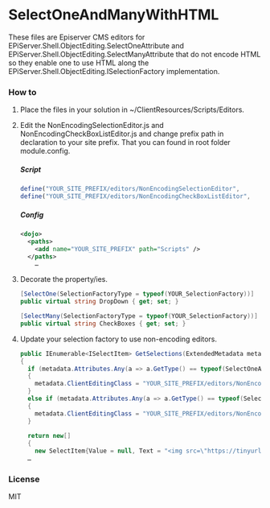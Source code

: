 # SelectOneAndManyWithHTML
These files are Episerver CMS editors for EPiServer.Shell.ObjectEditing.SelectOneAttribute and EPiServer.Shell.ObjectEditing.SelectManyAttribute that do not encode HTML so they enable one to use HTML along the EPiServer.Shell.ObjectEditing.ISelectionFactory implementation.

### How to

1. Place the files in your solution in ~/ClientResources/Scripts/Editors.
2. Edit the NonEncodingSelectionEditor.js and NonEncodingCheckBoxListEditor.js and change prefix path in declaration to your site prefix. That you can found in root folder module.config.

    ##### Script

    ``` javascript
    define("YOUR_SITE_PREFIX/editors/NonEncodingSelectionEditor",
    define("YOUR_SITE_PREFIX/editors/NonEncodingCheckBoxListEditor",    
     ```
    ##### Config

    ```xml
    <dojo>    
      <paths>
        <add name="YOUR_SITE_PREFIX" path="Scripts" />
      </paths>
        …
    ```
    
3. Decorate the property/ies.
    ```c#
    [SelectOne(SelectionFactoryType = typeof(YOUR_SelectionFactory))]
    public virtual string DropDown { get; set; }

    [SelectMany(SelectionFactoryType = typeof(YOUR_SelectionFactory))]
    public virtual string CheckBoxes { get; set; }
    ```
    
4. Update your selection factory to use non-encoding editors.
    
    ```c#
    public IEnumerable<ISelectItem> GetSelections(ExtendedMetadata metadata)
    {
      if (metadata.Attributes.Any(a => a.GetType() == typeof(SelectOneAttribute)))
      {
        metadata.ClientEditingClass = "YOUR_SITE_PREFIX/editors/NonEncodingSelectionEditor";
      }
      else if (metadata.Attributes.Any(a => a.GetType() == typeof(SelectManyAttribute)))
      {
        metadata.ClientEditingClass = "YOUR_SITE_PREFIX/editors/NonEncodingCheckBoxListEditor";
      }
      
      return new[]
      {
        new SelectItem{Value = null, Text = "<img src=\"https://tinyurl.com/y3qapon2\">"},
      …
     ```
### License
MIT
